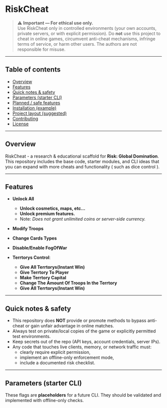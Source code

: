 # RiskCheat
> ⚠️ **Important — For ethical use only.**  
> Use RiskCheat only in controlled environments (your own accounts, private servers, or with explicit permission). Do **not** use this project to cheat in online games, circumvent anti-cheat mechanisms, infringe terms of service, or harm other users. The authors are not responsible for misuse.

---

## Table of contents

- [Overview](#overview)  
- [Features](#features)  
- [Quick notes & safety](#quick-notes--safety)  
- [Parameters (starter CLI)](#parameters-starter-cli)  
- [Planned / safe features](#planned--safe-features)  
- [Installation (example)](#installation-example)  
- [Project layout (suggested)](#project-layout-suggested)  
- [Contributing](#contributing)  
- [License](#license)

---
## Overview
RiskCheat - a research & educational scaffold for **Risk: Global Domination**.  
This repository includes the base code, starter modules, and CLI ideas that you can expand with more cheats and functionality ( such as dice control ).  
 
---

## Features

- **Unlock All** 
  - **Unlock cosmetics, maps, etc...**
  - **Unlock premium features.**  
  - Note: *Does not grant unlimited coins or server-side currency.*
  
- **Modify Troops**  
- **Change Cards Types**
- **Disable/Enable FogOfWar**
- **Terrtorys Control**:
  - **Give All Terrtorys(Instant Win)**
  - **Give Terrtory To Player**
  - **Make Terrtory Capital**
  - **Change The Amount Of Troops In the Terrtory** 
  - **Give All Terrtorys(Instant Win)**
---

## Quick notes & safety

- This repository does **NOT** provide or promote methods to bypass anti-cheat or gain unfair advantage in online matches.  
- Always test on private/local copies of the game or explicitly permitted test environments.  
- Keep secrets out of the repo (API keys, account credentials, server IPs).  
- Any code that touches live clients, memory, or network traffic must:
  - clearly require explicit permission,
  - implement an offline-only enforcement mode,
  - include a documented risk checklist.

---

## Parameters (starter CLI)

These flags are **placeholders** for a future CLI. They should be validated and implemented with offline-only checks.


